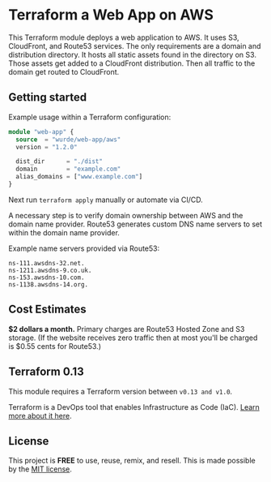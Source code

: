 # Terraform a Web App on AWS

This Terraform module deploys a web application to AWS.
It uses S3, CloudFront, and Route53 services. The only
requirements are a domain and distribution directory.
It hosts all static assets found in the directory on S3.
Those assets get added to a CloudFront distribution.
Then all traffic to the domain get routed to CloudFront.

## Getting started

Example usage within a Terraform configuration:

```terraform
module "web-app" {
  source  = "wurde/web-app/aws"
  version = "1.2.0"

  dist_dir      = "./dist"
  domain        = "example.com"
  alias_domains = ["www.example.com"]
}
```

Next run `terraform apply` manually or automate via CI/CD.

A necessary step is to verify domain ownership between AWS
and the domain name provider. Route53 generates custom DNS
name servers to set within the domain name provider.

Example name servers provided via Route53:

    ns-111.awsdns-32.net. 
    ns-1211.awsdns-9.co.uk.
    ns-153.awsdns-10.com.
    ns-1138.awsdns-14.org.

## Cost Estimates

**$2 dollars a month.**
Primary charges are Route53 Hosted Zone and S3 storage.
(If the website receives zero traffic then at most you'll be
charged is $0.55 cents for Route53.)

## Terraform 0.13

This module requires a Terraform version between `v0.13 and v1.0`.

Terraform is a DevOps tool that enables Infrastructure as Code (IaC).
[Learn more about it here](https://www.terraform.io).

## License

This project is __FREE__ to use, reuse, remix, and resell.
This is made possible by the [MIT license](/LICENSE).
